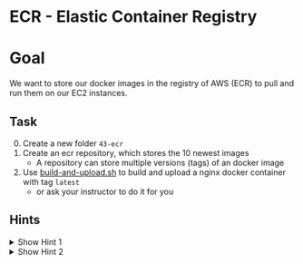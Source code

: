 # ECR - Elastic Container Registry

# Goal
We want to store our docker images in the registry of AWS (ECR) to pull and run them on our EC2 instances. 


## Task
0. Create a new folder `43-ecr`
0. Create an ecr repository, which stores the 10 newest images
    - A repository can store multiple versions (tags) of an docker image
0. Use [build-and-upload.sh](/application/service1/build-and-upload.sh) to build and upload a nginx docker container with tag `latest`
    - or ask your instructor to do it for you 


## Hints
<details><summary>Show Hint 1</summary><p>

You need two new resources.
</p></details>


<details><summary>Show Hint 2</summary><p>

Resources: aws_ecr_repository, aws_ecr_lifecycle_policy
</p></details>
